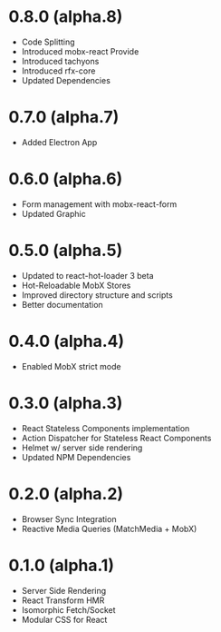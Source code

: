 # 0.8.0 (alpha.8)

* Code Splitting
* Introduced mobx-react Provide
* Introduced tachyons
* Introduced rfx-core
* Updated Dependencies

# 0.7.0 (alpha.7)

* Added Electron App

# 0.6.0 (alpha.6)

* Form management with mobx-react-form
* Updated Graphic

# 0.5.0 (alpha.5)

* Updated to react-hot-loader 3 beta
* Hot-Reloadable MobX Stores
* Improved directory structure and scripts
* Better documentation

# 0.4.0 (alpha.4)

* Enabled MobX strict mode

# 0.3.0 (alpha.3)

* React Stateless Components implementation
* Action Dispatcher for Stateless React Components
* Helmet w/ server side rendering
* Updated NPM Dependencies

# 0.2.0 (alpha.2)

* Browser Sync Integration
* Reactive Media Queries (MatchMedia + MobX)

# 0.1.0 (alpha.1)

* Server Side Rendering
* React Transform HMR
* Isomorphic Fetch/Socket
* Modular CSS for React
